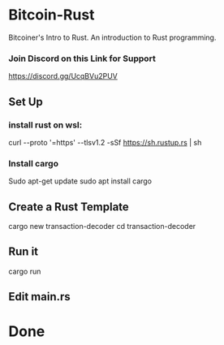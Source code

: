 # Bitcoin-Rust
Bitcoiner's Intro to Rust. An introduction to Rust programming.

### Join Discord on this Link for Support
https://discord.gg/UcqBVu2PUV

## Set Up
### install rust on wsl: 
curl --proto '=https' --tlsv1.2 -sSf https://sh.rustup.rs | sh

### Install cargo
Sudo apt-get update
sudo apt install cargo

## Create a Rust Template
cargo new transaction-decoder
cd transaction-decoder

## Run it
cargo run

## Edit main.rs

# Done